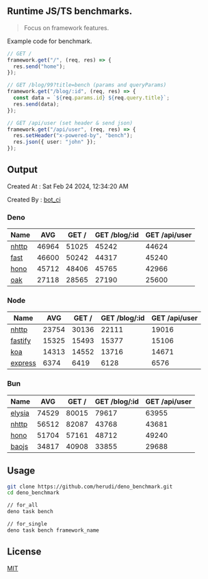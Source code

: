 ## Runtime JS/TS benchmarks.

> Focus on framework features.

Example code for benchmark.
```ts
// GET /
framework.get("/", (req, res) => {
  res.send("home");
});

// GET /blog/99?title=bench (params and queryParams)
framework.get("/blog/:id", (req, res) => {
  const data = `${req.params.id} ${req.query.title}`;
  res.send(data);
});

// GET /api/user (set header & send json)
framework.get("/api/user", (req, res) => {
  res.setHeader("x-powered-by", "bench");
  res.json({ user: "john" });
});
```

## Output
Created At : Sat Feb 24 2024, 12:34:20 AM

Created By : [bot_ci](https://github.com/herudi/deno_benchmarks/commits?author=github-actions%5Bbot%5D)


### Deno
|Name|AVG|GET /|GET /blog/:id|GET /api/user|
|----|----|----|----|----|
|[nhttp](https://github.com/nhttp/nhttp)|46964|51025|45242|44624|
|[fast](https://github.com/danteissaias/fast)|46600|50242|44317|45240|
|[hono](https://github.com/honojs/hono)|45712|48406|45765|42966|
|[oak](https://github.com/oakserver/oak)|27118|28565|27190|25600|
  


### Node
|Name|AVG|GET /|GET /blog/:id|GET /api/user|
|----|----|----|----|----|
|[nhttp](https://github.com/nhttp/nhttp)|23754|30136|22111|19016|
|[fastify](https://github.com/fastify/fastify)|15325|15493|15377|15106|
|[koa](https://github.com/koajs/koa)|14313|14552|13716|14671|
|[express](https://github.com/expressjs/express)|6374|6419|6128|6576|
  


### Bun
|Name|AVG|GET /|GET /blog/:id|GET /api/user|
|----|----|----|----|----|
|[elysia](https://github.com/elysiajs/elysia)|74529|80015|79617|63955|
|[nhttp](https://github.com/nhttp/nhttp)|56512|82087|43768|43681|
|[hono](https://github.com/honojs/hono)|51704|57161|48712|49240|
|[baojs](https://github.com/mattreid1/baojs)|34817|40908|33855|29688|
  



## Usage

```bash
git clone https://github.com/herudi/deno_benchmark.git
cd deno_benchmark

// for_all
deno task bench

// for_single
deno task bench framework_name
```

## License

[MIT](LICENSE)

